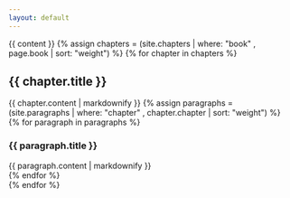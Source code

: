 ```yaml
---
layout: default
---
```

{{ content }}
{% assign chapters = (site.chapters | where: "book" , page.book | sort: "weight") %}
{% for chapter in chapters %}
<div class="docs-section">
  <h2 id="{{ chapter.chapter }}" class="header-title">{{ chapter.title }}</a></h2>
  {{ chapter.content | markdownify }}
  {% assign paragraphs = (site.paragraphs | where: "chapter" , chapter.chapter | sort: "weight") %}
  {% for paragraph in paragraphs %}
  <div class="docs-section">
    <h3 id="{{ paragraph.slug }}">{{ paragraph.title }}</a></h3>
    {{ paragraph.content | markdownify }}
  </div>
  {% endfor %}
</div>
{% endfor %}
